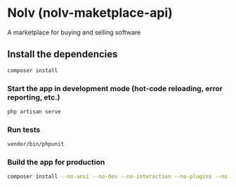 # Nolv (nolv-maketplace-api)

A marketplace for buying and selling software

## Install the dependencies
```bash
composer install
```

### Start the app in development mode (hot-code reloading, error reporting, etc.)
```bash
php artisan serve
```

### Run tests
```bash
vendor/bin/phpunit
```

### Build the app for production
```bash
composer install --no-ansi --no-dev --no-interaction --no-plugins --no-progress --no-scripts --optimize-autoloader
```